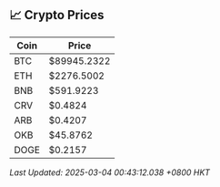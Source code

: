 ## 📈 Crypto Prices

| Coin | Price |
| ---- | ----- |
| BTC | $89945.2322 |
| ETH | $2276.5002 |
| BNB | $591.9223 |
| CRV | $0.4824 |
| ARB | $0.4207 |
| OKB | $45.8762 |
| DOGE | $0.2157 |

_Last Updated: 2025-03-04 00:43:12.038 +0800 HKT_
